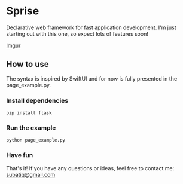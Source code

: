 # Sprise
Declarative web framework for fast application development. I'm just starting out with this one, so expect lots of features soon!

[Imgur](https://i.imgur.com/o1unkDh.png)

## How to use

The syntax is inspired by SwiftUI and for now is fully presented in the page_example.py.

### Install dependencies

```pip install flask```

### Run the example

```python page_example.py```

### Have fun

That's it! If you have any questions or ideas, feel free to contact me: subatiq@gmail.com


